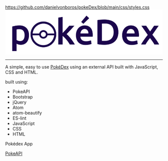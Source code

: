 https://github.com/danielvonboros/pokeDex/blob/main/css/styles.css
![alt pokeDexLogo](https://github.com/danielvonboros/pokeDex/blob/main/assets/pokedexLogo.png?raw=true)

<hr>
A simple, easy to use <a href="https://danielvonboros.github.io/pokeDex/">PokéDex</a> using an external API built with JavaScript, CSS and HTML.

built using:

<ul>
  <li>PokeAPI</li>
  <li>Bootstrap</li>
  <li>jQuery</li>
  <li>Atom</li>
  <li>atom-beautify</li>
  <li>ES-lint</li>
  <li>JavaScript</li>
  <li>CSS</li>
  <li>HTML</li>
</ul>

Pokédex App

<a href='https://pokeapi.co/'>PokeAPI</a>
